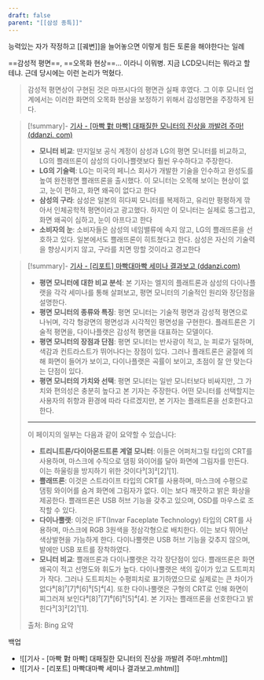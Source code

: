 ```yaml
---
draft: false
parent: "[[삼성 종특]]"
---
```

능력있는 자가 작정하고 [[궤변]]을 늘어놓으면 이렇게 힘든 토론을 해야한다는 일례

==감성적 평면==, ==오목화 현상==... 이라니 이뭐병. 지금 LCD모니터는 뭐라고 할테냐. 근데 당시에는 이런 논리가 먹혔다.

> 감성적 평면상이 구현된 것은 마쯔시다의 평면관 실패 후였다. 그 이후 모니터 업계에서는 이러한 화면의 오목화 현상을 보정하기 위해서 감성평면을 주장하게 된다.

> [!summary]- [기사 - [마빡 對 마빡] 대패질한 모니터의 진상을 까발려 주마! (ddanzi. com)](https://www.ddanzi.com/ddanziNews/615667?fbclid=IwAR1wPx16tKF04hOjbFauOwFydbj9TVn1gZQXzQrPItVcM1FlwC07QJ1JCgk)  
> 
> - **모니터 비교**: 딴지일보 공식 계정이 삼성과 LG의 평면 모니터를 비교하고, LG의 쁠래뜨론이 삼성의 다이나쁠랫보다 훨씬 우수하다고 주장한다.
> - **LG의 기술력**: LG는 미국의 페니스 회사가 개발한 기술을 인수하고 완성도를 높여 완전평면 쁠래뜨론을 출시했다. 이 모니터는 오목해 보이는 현상이 없고, 눈이 편하고, 화면 왜곡이 없다고 한다
> - **삼성의 구라**: 삼성은 일본의 히다찌 모니터를 복제하고, 유리만 평평하게 깎아서 인체공학적 평면이라고 광고했다. 하지만 이 모니터는 실제로 뚱그럽고, 화면 왜곡이 심하고, 눈이 아프다고 한다
> - **소비자의 눈**: 소비자들은 삼성의 네임밸류에 속지 않고, LG의 쁠래뜨론을 선호하고 있다. 일본에서도 쁠래뜨론이 히트쳤다고 한다. 삼성은 자신의 기술력을 향상시키지 않고, 구라를 치면 망할 것이라고 경고한다

> [!summary]- [기사 - [리포트] 마빡대마빡 세미나 결과보고 (ddanzi.com)](https://www.ddanzi.com/index.php?_filter=search&mid=ddanziNews&filterid=pop-alert-search&search_target=title&search_keyword=%EB%A7%88%EB%B9%A1&document_srl=614946)
> - **평면 모니터에 대한 비교 분석**: 본 기자는 엘지의 플래트론과 삼성의 다이나플랫을 각각 세미나를 통해 살펴보고, 평면 모니터의 기술적인 원리와 장단점을 설명한다.
> - **평면 모니터의 종류와 특징**: 평면 모니터는 기술적 평면과 감성적 평면으로 나뉘며, 각각 형광면의 평면성과 시각적인 평면성을 구현한다. 플래트론은 기술적 평면을, 다이나플랫은 감성적 평면을 대표하는 모델이다.
> - **평면 모니터의 장점과 단점**: 평면 모니터는 반사광이 적고, 눈 피로가 덜하며, 색감과 컨트라스트가 뛰어나다는 장점이 있다. 그러나 플래트론은 굴절에 의해 화면이 들어가 보이고, 다이나플랫은 곡률이 보이고, 초점이 잘 안 맞는다는 단점이 있다.
> - **평면 모니터의 가치와 선택**: 평면 모니터는 일반 모니터보다 비싸지만, 그 가치와 편의성은 충분히 높다고 본 기자는 주장한다. 어떤 모니터를 선택할지는 사용자의 취향과 환경에 따라 다르겠지만, 본 기자는 플래트론을 선호한다고 한다.
> 
> ---
> 이 페이지의 일부는 다음과 같이 요약할 수 있습니다:
> 
> - **트리니트론/다이아몬드트론 계열 모니터**: 이들은 어퍼처그릴 타입의 CRT를 사용하며, 마스크에 수직으로 댐핑 와이어를 달아 화면에 그림자를 만든다. 이는 하울링을 방지하기 위한 것이다³[3]²[2]¹[1].
> - **쁠래뜨론**: 이것은 스트라이프 타입의 CRT를 사용하며, 마스크에 수평으로 댐핑 와이어를 숨겨 화면에 그림자가 없다. 이는 보다 깨끗하고 밝은 화상을 제공한다. 쁠래뜨론은 USB 허브 기능을 갖추고 있으며, OSD를 마우스로 조작할 수 있다.
> - **다이나뿔랫**: 이것은 IFT(Invar Faceplate Technology) 타입의 CRT를 사용하며, 마스크에 RGB 3원색을 정삼각형으로 배치한다. 이는 보다 뛰어난 색상발현을 가능하게 한다. 다이나뿔랫은 USB 허브 기능을 갖추지 않으며, 발에만 USB 포트를 장착하였다.
> - **모니터 비교**: 쁠래뜨론과 다이나뿔랫은 각각 장단점이 있다. 쁠래뜨론은 화면왜곡이 적고 선명도와 휘도가 높다. 다이나뿔랫은 색의 깊이가 있고 도트피치가 작다. 그러나 도트피치는 수평피치로 표기하였으므로 실제로는 큰 차이가 없다⁸[8]⁷[7]⁶[6]⁵[5]⁴[4]. 또한 다이나뿔랫은 구형의 CRT로 인해 화면이 찌그러져 보인다⁸[8]⁷[7]⁶[6]⁵[5]⁴[4]. 본 기자는 쁠래뜨론을 선호한다고 밝힌다³[3]²[2]¹[1].
> 
> 출처: Bing 요약


백업
- ![[기사 - [마빡 對 마빡] 대패질한 모니터의 진상을 까발려 주마!.mhtml]]
- ![[기사 - [리포트] 마빡대마빡 세미나 결과보고.mhtml]]